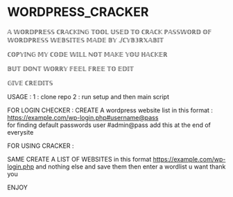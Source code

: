 # WORDPRESS_CRACKER
𝔸 𝕎𝕆ℝ𝔻ℙℝ𝔼𝕊𝕊 ℂℝ𝔸ℂ𝕂𝕀ℕ𝔾 𝕋𝕆𝕆𝕃 𝕌𝕊𝔼𝔻 𝕋𝕆 ℂℝ𝔸ℂ𝕂 ℙ𝔸𝕊𝕊𝕎𝕆ℝ𝔻 𝕆𝔽 𝕎𝕆ℝ𝔻ℙℝ𝔼𝕊𝕊 𝕎𝔼𝔹𝕊𝕀𝕋𝔼𝕊
𝕄𝔸𝔻𝔼 𝔹𝕐 ./ℂ𝕐𝔹𝟛ℝ𝕏𝔸𝔹𝕀𝕋 

ℂ𝕆ℙ𝕐𝕀ℕ𝔾 𝕄𝕐 ℂ𝕆𝔻𝔼 𝕎𝕀𝕃𝕃 ℕ𝕆𝕋 𝕄𝔸𝕂𝔼 𝕐𝕆𝕌 ℍ𝔸ℂ𝕂𝔼ℝ 

𝔹𝕌𝕋 𝔻𝕆ℕ𝕋 𝕎𝕆ℝℝ𝕐 𝔽𝔼𝔼𝕃 𝔽ℝ𝔼𝔼 𝕋𝕆 𝔼𝔻𝕀𝕋 

𝔾𝕀𝕍𝔼 ℂℝ𝔼𝔻𝕀𝕋𝕊 

USAGE : 
1 : clone repo 
2 : run setup and then main script 

FOR LOGIN CHECKER : 
CREATE A wordpress website list in this format : https://example.com/wp-login.php#username@pass      
for finding default passwords user #admin@pass add this at the end of everysite

FOR USING CRACKER : 

SAME CREATE A  LIST OF WEBSITES in this format https://example.com/wp-login.php and nothing else and save them 
then enter a wordlist u want thank you 

ENJOY 
